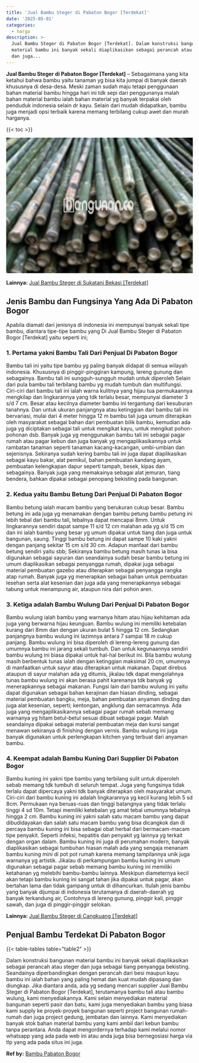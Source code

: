```yaml
---
title: 'Jual Bambu Steger di Pabaton Bogor [Terdekat]'
date: '2025-05-01'
categories:
  - harga
description: >-
  Jual Bambu Steger di Pabaton Bogor [Terdekat]. Dalam konstruksi bangunan
  material bambu ini banyak sekali diaplikasikan sebagai perancah atau steger
  dan juga...
---
```


**Jual Bambu Steger di Pabaton Bogor \[Terdekat\]** – Sebagaimana yang kita ketahui bahwa bambu yaitu tanaman yg bisa kita jumpai di banyak daerah khususnya di desa-desa. Meski zaman sudah maju tetapi penggunaan bahan material bambu hingga hari ini tdk sepi dari penggunanya malah bahan material bambu ialah bahan material yg banyak terpakai oleh penduduk indonesia selain dr kayu. Selain dari mudah didapatkan, bambu juga menjadi opsi terbaik karena memang terbilang cukup awet dan murah harganya.

{{< toc >}}

![Jual Bambu Steger di Pabaton Bogor [Terdekat]](/images/jual-bambu-tali-01.png)

**Lainnya:** [Jual Bambu Steger di Sukatani Bekasi \[Terdekat\]](https://bambu.bangunan.co/jual-bambu-steger-di-sukatani-bekasi-terdekat/)

## Jenis Bambu dan Fungsinya Yang Ada Di Pabaton Bogor

Apabila diamati dari jenisnya di indonesia ini mempunyai banyak sekali tipe bambu, diantara tipe-tipe bambu yang Di Jual Bambu Steger di Pabaton Bogor \[Terdekat\] yaitu seperti ini;

### 1\. Pertama yakni Bambu Tali Dari Penjual Di Pabaton Bogor

Bambu tali ini yaitu tipe bambu yg paling banyak didapat di semua wilayah indonesia. Khususnya di pinggir-pinggiran kampung, lereng gunung dan sebagainya. Bambu tali ini sungguh-sungguh mudah untuk diperoleh Selain dari pula bambu tali terbilang bambu yg mudah tumbuh dan multifungsi. Ciri-ciri dari bambu tali ini ialah warna kulitnya yang hijau tua permukaannya mengkilap dan lingkarannya yang tdk terlalu besar, mempunyai diameter 3 s/d 7 cm. Besar atau kecilnya diameter bambu ini tergantung dari kesuburan tanahnya. Dan untuk ukuran panjangnya atau ketinggian dari bambu tali ini bervariasi, mulai dari 4 meter hingga 12 m bambu tali juga umum diterapkan oleh masyarakat sebagai bahan dari pembuatan bilik bambu, kemudian ada juga yg diciptakan sebagai tali untuk mengikat kayu, untuk mengikat pohon-pohonan dsb. Banyak juga yg menggunakan bambu tali ini sebagai pagar rumah atau pagar kebun dan juga banyak yg mengaplikasikannya untuk rambatan tanaman seperti tanaman kacang-kacangan, umbi-umbian dan sejenisnya. Sekiranya sudah kering bambu tali ini juga dapat diaplikasikan sebagai kayu bakar, alat pemikul, bahan pembuatan kandang ayam, pembuatan kelengkapan dapur seperti tampah, besek, kipas dan sebagainya. Banyak juga yang memakainya sebagai alat jemuran, tiang bendera, bahkan dipakai sebagai penopang bekisting pada bangunan.

### 2\. Kedua yaitu Bambu Betung Dari Penjual Di Pabaton Bogor

Bambu betung ialah macam bambu yang berukuran cukup besar. Bambu betung ini ada juga yg menamakan dengan bambu petung bambu petung ini lebih tebal dari bambu tali, tebalnya dapat mencapai 8mm. Untuk lingkarannya sendiri dapat sampe 11 s/d 12 cm malahan ada yg s/d 15 cm dan ini ialah bambu yang besar yg umum dipakai untuk tiang dan juga untuk bangunan, saung. Tinggi bambu betung ini dapat sampe 10 kaki yakni dengan panjang sekitar 15 cm s/d 30 cm. Adapun manfaat dari bambu betung sendiri yaitu sbb; Sekiranya bambu betung masih tunas ia bisa digunakan sebagai sayuran dan seandainya sudah besar bambu betung ini umum diaplikasikan sebagai penyangga rumah, dipakai juga sebagai material pembuatan gazebo atau diterapkan sebagai penyangga rangka atap rumah. Banyak juga yg menerapkan sebagai bahan untuk pembuatan lesehan serta alat kesenian dan juga ada yang menerapkannya sebagai tabung untuk menampung air, ataupun nira dari pohon aren.

### 3\. Ketiga adalah Bambu Wulung Dari Penjual Di Pabaton Bogor

Bambu wulung ialah bambu yang warnanya hitam atau hijau kehitaman ada juga yang berwarna hijau keunguan. Bambu wulung ini memiliki ketebalan kurang dari 8mm dan dengan ukuran bulat 5 hingga 12 cm. Sedangkan panjangnya bambu wulung ini lazimnya antara 7 sampai 18 m cukup panjang. Bambu wulung ini bisa diperoleh di lereng-lereng gunung dan umumnya bambu ini jarang sekali tumbuh. Dan untuk kegunaannya sendiri bambu wulung ini biasa dipakai untuk hal-hal berikut ini. Bila bambu wulung masih berbentuk tunas ialah dengan ketinggian maksimal 20 cm, umumnya di manfaatkan untuk sayur atau diterapkan untuk makanan. Dapat direbus ataupun di sayur malahan ada yg ditumis, jikalau tdk dapat mengolahnya tunas bambu wulung ini akan berasa pahit karenanya tdk banyak yg menerapkannya sebagai makanan. Fungsi lain dari bambu wulung ini yaitu dapat digunakan sebagai bahan kerajinan dan hiasan dinding, sebagai material pembuatan bangku, meja, bahan pembuatan anyaman dinding dan juga alat kesenian, seperti; kentongan, angklung dan semacamnya. Ada juga yang mengaplikasikannya sebagai pagar rumah sebab memang warnanya yg hitam betul-betul sesuai dibuat sebagai pagar. Malah seandainya dipakai sebagai material pembuatan meja dan kursi sangat menawan sekiranya di finishing dengan vernis. Bambu wulung ini juga banyak digunakan untuk perlengkapan kitchen yang terbuat dari anyaman bambu.

### 4\. Keempat adalah Bambu Kuning Dari Supplier Di Pabaton Bogor

Bambu kuning ini yakni tipe bambu yang terbilang sulit untuk diperoleh sebab memang tdk tumbuh di seluruh tempat. Juga yang fungsinya tidak terlalu dapat dipercaya yakni tdk banyak diterapkan oleh masyarakat umum. Ciri-ciri dari bambu kuning ini adalah lingkarannya yg kecil kurang lebih 5 sd 8cm. Permukaan nya beruas-ruas dan tinggi batangnya yang tidak terlalu tinggi 4 sd 10m. Tetapi memiliki ketebalan yg amat tebal umumnya tebalnya hingga 2 cm. Bambu kuning ini yakni salah satu macam bambu yang dapat dibudidayakan dan salah satu macam bambu yang bisa dicangkok dan di percaya bambu kuning ini bisa sebagai obat herbal dari bermacam-macam tipe penyakit. Seperti infeksi, hepatitis dan penyakit yg lainnya yg terkait dengan organ dalam. Bambu kuning ini juga di perumahan modern, banyak diaplikasikan sebagai tumbuhan hiasan malah ada yang sengaja menanam bambu kuning mini di pot pot rumah karena memang tampilannya unik juga warnanya yg artistik. Jikalau di perkampungan bambu kuning ini umum digunakan sebagai pagar sebab memang bambu kuning ini memiliki ketahanan yg melebihi bambu-bambu lainnya. Meskipun diameternya kecil akan tetapi bambu kuning ini sangat tahan jika dipakai untuk pagar, akan bertahan lama dan tidak gampang untuk di dihancurkan. Itulah jenis bambu yang banyak dijumpai di indonesia terutamanya di daerah-daerah yg banyak terkandung air, Contohnya di lereng gunung, pinggir kali, pinggir sawah, dan juga di pinggir-pinggir selokan.

**Lainnya:** [Jual Bambu Steger di Cangkuang \[Terdekat\]](https://bambu.bangunan.co/jual-bambu-steger-di-cangkuang-terdekat/)

## Penjual Bambu Terdekat Di Pabaton Bogor

{{< table-tables table="table2" >}}

Dalam konstruksi bangunan material bambu ini banyak sekali diaplikasikan sebagai perancah atau steger dan juga sebagai tiang penyangga bekisting. Seandainya diperbandingkan dengan perancah dari besi maupun kayu bambu ini ialah bahan yang paling hemat dan kuat mudah dipasang dan diungkap. Jika diantara anda, ada yg sedang mencari supplier Jual Bambu Steger di Pabaton Bogor \[Terdekat\], terutamanya bambu tali atau bambu wulung, kami menyediakannya. Kami selain menyediakan material bangunan seperti pasir dan batu, kami juga menyediakan bambu yang biasa kami supply ke proyek-proyek bangunan seperti project bangunan rumah-rumah dan juga project gedung, jembatan dan lainnya. Kami menyediakan banyak stok bahan material bambu yang kami ambil dari kebun bambu tanpa perantara. Anda dapat mengordernya terhadap kami melalui nomor whatsapp yang ada pada web ini atau anda juga bisa bernegosiasi harga via tlp yang ada pada situs ini juga.

**Ref by:** [Bambu Pabaton Bogor](https://id.wikipedia.org/wiki/Bambu)
